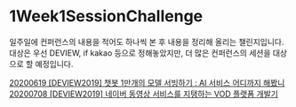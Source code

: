 # 1Week1SessionChallenge

일주일에 컨퍼런스의 내용을 적어도 하나씩 본 후 내용을 정리해 올리는 챌린지입니다. 대상은 우선 DEVIEW, if kakao 등으로 정해놓았지만, 더 많은 컨퍼런스의 세션을 대상으로 할 예정입니다.

[20200619 [DEVIEW2019] 챗봇 1만개의 모델 서빙하기 : AI 서비스 어디까지 해봤니](docs/20200619-챗봇-1만개의-모델-서빙하기-AI-서비스-어디까지-해봤니.md)
[20200708 [DEVIEW2019] 네이버 동영상 서비스를 지탱하는 VOD 플랫폼 개발기](docs/20200708-네이버-동영상-서비스를-지탱하는-VOD-플랫폼-개발기.md)
